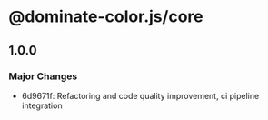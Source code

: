 # @dominate-color.js/core

## 1.0.0

### Major Changes

- 6d9671f: Refactoring and code quality improvement, ci pipeline integration
